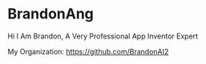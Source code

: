 # BrandonAng

Hi I Am Brandon, A Very Professional App Inventor Expert

My Organization:
https://github.com/BrandonAI2
